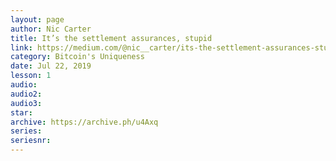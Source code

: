 ```yaml
---
layout: page
author: Nic Carter
title: It’s the settlement assurances, stupid
link: https://medium.com/@nic__carter/its-the-settlement-assurances-stupid-5dcd1c3f4e41
category: Bitcoin's Uniqueness
date: Jul 22, 2019
lesson: 1
audio: 
audio2: 
audio3: 
star: 
archive: https://archive.ph/u4Axq
series: 
seriesnr: 
---
```


